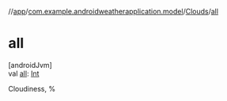 //[app](../../../index.md)/[com.example.androidweatherapplication.model](../index.md)/[Clouds](index.md)/[all](all.md)

# all

[androidJvm]\
val [all](all.md): [Int](https://kotlinlang.org/api/latest/jvm/stdlib/kotlin/-int/index.html)

Cloudiness, %

